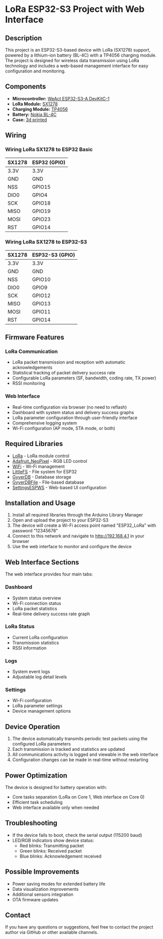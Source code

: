 # LoRa ESP32-S3 Project with Web Interface

## Description
This project is an ESP32-S3-based device with LoRa (SX1278) support, powered by a lithium-ion battery (BL-4C) with a TP4056 charging module. The project is designed for wireless data transmission using LoRa technology and includes a web-based management interface for easy configuration and monitoring.

## Components
- **Microcontroller:** [WeAct ESP32-S3-A DevKitC-1](https://mischianti.org/weact-esp32-s3-a-devkitc-1-high-resolution-pinout-datasheet-and-specs/?ysclid=m81uskhvyj967706428)
- **LoRa Module:** [SX1278](https://www.semtech.com/products/wireless-rf/lora-connect/sx1278)
- **Charging Module:** [TP4056](http://kungur.hldns.ru/pdf/TP4056.pdf)
- **Battery:** [Nokia BL-4C](https://www.wildberries.by/catalog/16442322/detail.aspx)
- **Case:** [3d printed](https://www.thingiverse.com/thing:6973923)

## Wiring
### Wiring LoRa SX1278 to ESP32 Basic
| SX1278 | ESP32 (GPIO) |
|--------|-------------|
| 3.3V   | 3.3V        |
| GND    | GND         |
| NSS    | GPIO15      |
| DIO0   | GPIO4       |
| SCK    | GPIO18      |
| MISO   | GPIO19      |
| MOSI   | GPIO23      |
| RST    | GPIO14      |

### Wiring LoRa SX1278 to ESP32-S3
| SX1278 | ESP32-S3 (GPIO) |
|--------|-----------------|
| 3.3V   | 3.3V            |
| GND    | GND             |
| NSS    | GPIO10          |
| DIO0   | GPIO9           |
| SCK    | GPIO12          |
| MISO   | GPIO13          |
| MOSI   | GPIO11          |
| RST    | GPIO14          |

## Firmware Features

### LoRa Communication
- LoRa packet transmission and reception with automatic acknowledgements
- Statistical tracking of packet delivery success rate
- Configurable LoRa parameters (SF, bandwidth, coding rate, TX power)
- RSSI monitoring

### Web Interface
- Real-time configuration via browser (no need to reflash)
- Dashboard with system status and delivery success graphs
- LoRa parameter configuration through user-friendly interface
- Comprehensive logging system
- Wi-Fi configuration (AP mode, STA mode, or both)

## Required Libraries
- [LoRa](https://github.com/sandeepmistry/arduino-LoRa) - LoRa module control
- [Adafruit_NeoPixel](https://github.com/adafruit/Adafruit_NeoPixel) - RGB LED control
- [WiFi](https://github.com/espressif/arduino-esp32/tree/master/libraries/WiFi) - Wi-Fi management
- [LittleFS](https://github.com/lorol/LITTLEFS) - File system for ESP32
- [GyverDB](https://github.com/GyverLibs/GyverDB) - Database storage
- [GyverDBFile](https://github.com/GyverLibs/GyverDB) - File-based database
- [SettingsESPWS](https://github.com/GyverLibs/Settings) - Web-based UI configuration

## Installation and Usage
1. Install all required libraries through the Arduino Library Manager
2. Open and upload the project to your ESP32-S3
3. The device will create a Wi-Fi access point named "ESP32_LoRa" with password "12345678"
4. Connect to this network and navigate to http://192.168.4.1 in your browser
5. Use the web interface to monitor and configure the device

## Web Interface Sections
The web interface provides four main tabs:

### Dashboard
- System status overview
- Wi-Fi connection status
- LoRa packet statistics
- Real-time delivery success rate graph

### LoRa Status
- Current LoRa configuration
- Transmission statistics
- RSSI information

### Logs
- System event logs
- Adjustable log detail levels

### Settings
- Wi-Fi configuration
- LoRa parameter settings
- Device management options

## Device Operation
1. The device automatically transmits periodic test packets using the configured LoRa parameters
2. Each transmission is tracked and statistics are updated
3. All communications activity is logged and viewable in the web interface
4. Configuration changes can be made in real-time without restarting

## Power Optimization
The device is designed for battery operation with:
- Core tasks separation (LoRa on Core 1, Web interface on Core 0)
- Efficient task scheduling
- Web interface available only when needed

## Troubleshooting
- If the device fails to boot, check the serial output (115200 baud)
- LED/RGB indicators show device status:
  - Red blinks: Transmitting packet
  - Green blinks: Received packet
  - Blue blinks: Acknowledgement received

## Possible Improvements
- Power saving modes for extended battery life
- Data visualization improvements
- Additional sensors integration
- OTA firmware updates

## Contact
If you have any questions or suggestions, feel free to contact the project author via GitHub or other available channels.
